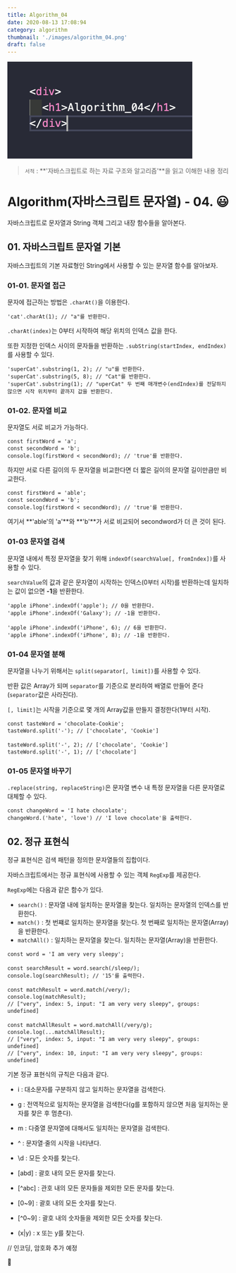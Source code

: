 ```yaml
---
title: Algorithm_04
date: 2020-08-13 17:08:94
category: algorithm
thumbnail: './images/algorithm_04.png'
draft: false
---
```


![](./images/algorithm_04.png)

> `서적` : **'자바스크립트로 하는 자료 구조와 알고리즘'**을 읽고 이해한 내용 정리

# Algorithm(자바스크립트 문자열) - 04. 😃

자바스크립트로 문자열과 String 객체 그리고 내장 함수들을 알아본다.

## 01. 자바스크립트 문자열 기본

자바스크립트의 기본 자료형인 String에서 사용할 수 있는 문자열 함수를 알아보자.

### 01-01. 문자열 접근

문자에 접근하는 방법은 `.charAt()`을 이용한다.

```js{}
'cat'.charAt(1); // "a"를 반환한다.
```

`.charAt(index)`는 0부터 시작하여 해당 위치의 인덱스 값을 한다.

또한 지정한 인덱스 사이의 문자들을 반환하는 `.subString(startIndex, endIndex)`를 사용할 수 있다.

```js{}
'superCat'.substring(1, 2); // "u"를 반환한다.
'superCat'.substring(5, 8); // "Cat"를 반환한다.
'superCat'.substring(1); // "uperCat" 두 번째 매개변수(endIndex)를 전달하지 않으면 시작 위치부터 끝까지 값을 반환한다.
```

### 01-02. 문자열 비교

문자열도 서로 비교가 가능하다.

```js{}
const firstWord = 'a';
const secondWord = 'b';
console.log(firstWord < secondWord); // 'true'를 반환한다.
```

하지만 서로 다른 길이의 두 문자열을 비교한다면 더 짧은 길이의 문자열 길이만큼만 비교한다.

```js{}
const firstWord = 'able';
const secondWord = 'b';
console.log(firstWord < secondWord); // 'true'를 반환한다.
```

여기서 **'able'의 'a'**와 **'b'**가 서로 비교되어 secondword가 더 큰 것이 된다.

### 01-03 문자열 검색

문자열 내에서 특정 문자열을 찾기 위해 `indexOf(searchValue[, fromIndex])`를 사용할 수 있다.

`searchValue`의 값과 같은 문자열이 시작하는 인덱스(0부터 시작)를 반환하는데 일치하는 값이 없으면 **-1**을 반환한다.

```js{}
'apple iPhone'.indexOf('apple'); // 0을 반환한다.
'apple iPhone'.indexOf('Galaxy'); // -1을 반환한다.

'apple iPhone'.indexOf('iPhone', 6); // 6을 반환한다.
'apple iPhone'.indexOf('iPhone', 8); // -1을 반환한다.
```

### 01-04 문자열 분해

문자열을 나누기 위해서는 `split(separator[, limit])`를 사용할 수 있다.

반환 값은 Array가 되며 `separator`를 기준으로 분리하여 배열로 만들어 준다(`separator`값은 사라진다).

`[, limit]`는 시작을 기준으로 몇 개의 Array값을 만들지 결정한다(1부터 시작).

```js{}
const tasteWord = 'chocolate-Cookie';
tasteWord.split('-'); // ['chocolate', 'Cookie']

tasteWord.split('-', 2); // ['chocolate', 'Cookie']
tasteWord.split('-', 1); // ['chocolate']
```

### 01-05 문자열 바꾸기

`.replace(string, replaceString)`은 문자열 변수 내 특정 문자열을 다른 문자열로 대체할 수 있다.

```js{}
const changeWord = 'I hate chocolate';
changeWord.('hate', 'love') // 'I love chocolate'을 출력한다.
```

## 02. 정규 표현식

정규 표현식은 검색 패턴을 정의한 문자열들의 집합이다.

자바스크립트에서는 정규 표현식에 사용할 수 있는 객체 `RegExp`를 제공한다.

`RegExp`에는 다음과 같은 함수가 있다.

- `search()` : 문자열 내에 일치하는 문자열을 찾는다. 일치하는 문자열의 인덱스를 반환한다.
- `match()` : 첫 번쨰로 일치하는 문자열을 찾는다. 첫 번째로 일치하는 문자열(Array)을 반환한다.
- `matchAll()` : 일치하는 문자열을 찾는다. 일치하는 문자열(Array)을 반환한다.

```js{}
const word = 'I am very very sleepy';

const searchResult = word.search(/sleep/);
console.log(searchResult); // '15'를 출력한다.

const matchResult = word.match(/very/);
console.log(matchResult);
// ["very", index: 5, input: "I am very very sleepy", groups: undefined]

const matchAllResult = word.matchAll(/very/g);
console.log(...matchAllResult);
// ["very", index: 5, input: "I am very very sleepy", groups: undefined]
// ["very", index: 10, input: "I am very very sleepy", groups: undefined]
```

기본 정규 표현식의 규칙은 다음과 같다.

- i : 대소문자를 구분하지 않고 일치하는 문자열을 검색한다.
- g : 전역적으로 일치하는 문자열을 검색한다(g를 포함하지 않으면 처음 일치하는 문자를 찾은 후 멈춘다).
- m : 다중열 문자열에 대해서도 일치하는 문자열을 검색한다.

- ^ : 문자열·줄의 시작을 나타낸다.
- \d : 모든 숫자를 찾는다.
- [abd] : 괄호 내의 모든 문자를 찾는다.
- [\^abc] : 관호 내의 모든 문자들을 제외한 모든 문자를 찾는다.
- [0~9] : 괄호 내의 모든 숫자를 찾는다.
- [\^0~9] : 괄호 내의 숫자들을 제외한 모든 숫자를 찾는다.
- (x|y) : x 또는 y를 찾는다.

// 인코딩, 암호화 추가 예정

👋

